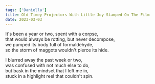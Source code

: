 ```yaml
---
tags: ['Daniella']
title: Old Timey Projectors With Little Joy Stamped On The Film
date: 2023-03-03
---
```


It's been a year or two, spent with a corpse,  
that would always be rotting, but never decompose,  
we pumped its body full of formaldehyde,  
so the storm of maggots wouldn't pierce its hide.

I blurred away the past week or two,  
was confused with not much else to do,  
but bask in the mindset that I left me in,  
stuck in a highlight reel that couldn't spin.
